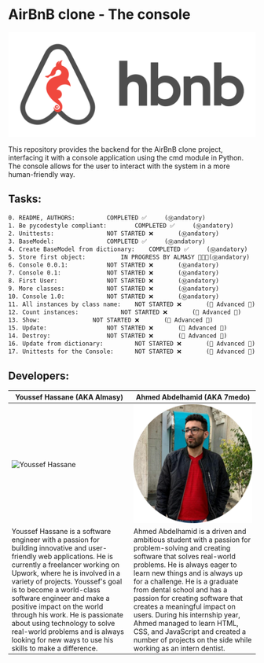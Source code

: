 # AirBnB clone - The console

![AirBnB Logo](https://github.com/Youssef-Hassane/AirBnB_clone/blob/master/images/65f4a1dd9c51265f49d0.png)

This repository provides the backend for the AirBnB clone project, 
interfacing it with a console application using the cmd module in Python.
The console allows for the user to interact with the system in a more human-friendly way.



## Tasks:
```
0. README, AUTHORS:			COMPLETED ✅		(Ⓜ️andatory)
1. Be pycodestyle compliant: 		COMPLETED ✅		(Ⓜ️andatory)
2. Unittests: 				NOT STARTED ❌		(Ⓜ️andatory)
3. BaseModel: 				COMPLETED ✅		(Ⓜ️andatory)
4. Create BaseModel from dictionary:	COMPLETED ✅		(Ⓜ️andatory)
5. Store first object: 			IN PROGRESS BY ALMASY 👨🏻‍💻(Ⓜ️andatory)
6. Console 0.0.1:			NOT STARTED ❌		(Ⓜ️andatory)
7. Console 0.1:				NOT STARTED ❌		(Ⓜ️andatory)
8. First User:				NOT STARTED ❌		(Ⓜ️andatory)
9. More classes:			NOT STARTED ❌		(Ⓜ️andatory)
10. Console 1.0:			NOT STARTED ❌		(Ⓜ️andatory)
11. All instances by class name:	NOT STARTED ❌		(🦾 Advanced 🚀)
12. Count instances: 			NOT STARTED ❌		(🦾 Advanced 🚀)
13. Show: 				NOT STARTED ❌		(🦾 Advanced 🚀)
15. Update: 				NOT STARTED ❌		(🦾 Advanced 🚀)
14. Destroy: 				NOT STARTED ❌		(🦾 Advanced 🚀)
16. Update from dictionary: 		NOT STARTED ❌		(🦾 Advanced 🚀)
17. Unittests for the Console: 		NOT STARTED ❌		(🦾 Advanced 🚀)
```

## Developers:

| **Youssef Hassane (AKA Almasy)** | **Ahmed Abdelhamid (AKA 7medo)** |
|---|---|
| ![Youssef Hassane](https://github.com/Youssef-Hassane/Screenshot/blob/main/img.png) | ![Ahmed Abdelhamid](https://github.com/Youssef-Hassane/Screenshot/blob/main/Screenshot%202023-11-11%20at%2012.42.16%20AM-fotor-2023111104736.png) |
| Youssef Hassane is a software engineer with a passion for building innovative and user-friendly web applications. He is currently a freelancer working on Upwork, where he is involved in a variety of projects. Youssef's goal is to become a world-class software engineer and make a positive impact on the world through his work. He is passionate about using technology to solve real-world problems and is always looking for new ways to use his skills to make a difference. | Ahmed Abdelhamid is a driven and ambitious student with a passion for problem-solving and creating software that solves real-world problems. He is always eager to learn new things and is always up for a challenge. He is a graduate from dental school and has a passion for creating software that creates a meaningful impact on users. During his internship year, Ahmed managed to learn HTML, CSS, and JavaScript and created a number of projects on the side while working as an intern dentist. |

